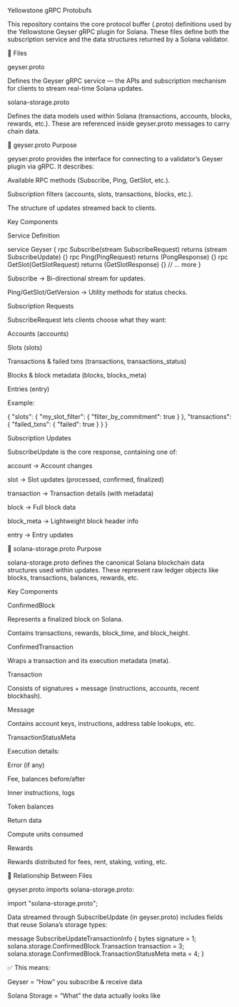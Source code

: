 Yellowstone gRPC Protobufs

This repository contains the core protocol buffer (.proto) definitions used by the Yellowstone Geyser gRPC plugin for Solana. These files define both the subscription service and the data structures returned by a Solana validator.

📂 Files

geyser.proto

Defines the Geyser gRPC service — the APIs and subscription mechanism for clients to stream real-time Solana updates.

solana-storage.proto

Defines the data models used within Solana (transactions, accounts, blocks, rewards, etc.). These are referenced inside geyser.proto messages to carry chain data.

🔹 geyser.proto
Purpose

geyser.proto provides the interface for connecting to a validator’s Geyser plugin via gRPC.
It describes:

Available RPC methods (Subscribe, Ping, GetSlot, etc.).

Subscription filters (accounts, slots, transactions, blocks, etc.).

The structure of updates streamed back to clients.

Key Components

Service Definition

service Geyser {
  rpc Subscribe(stream SubscribeRequest) returns (stream SubscribeUpdate) {}
  rpc Ping(PingRequest) returns (PongResponse) {}
  rpc GetSlot(GetSlotRequest) returns (GetSlotResponse) {}
  // ... more
}


Subscribe → Bi-directional stream for updates.

Ping/GetSlot/GetVersion → Utility methods for status checks.

Subscription Requests

SubscribeRequest lets clients choose what they want:

Accounts (accounts)

Slots (slots)

Transactions & failed txns (transactions, transactions_status)

Blocks & block metadata (blocks, blocks_meta)

Entries (entry)

Example:

{
  "slots": { "my_slot_filter": { "filter_by_commitment": true } },
  "transactions": { "failed_txns": { "failed": true } }
}


Subscription Updates

SubscribeUpdate is the core response, containing one of:

account → Account changes

slot → Slot updates (processed, confirmed, finalized)

transaction → Transaction details (with metadata)

block → Full block data

block_meta → Lightweight block header info

entry → Entry updates

🔹 solana-storage.proto
Purpose

solana-storage.proto defines the canonical Solana blockchain data structures used within updates.
These represent raw ledger objects like blocks, transactions, balances, rewards, etc.

Key Components

ConfirmedBlock

Represents a finalized block on Solana.

Contains transactions, rewards, block_time, and block_height.

ConfirmedTransaction

Wraps a transaction and its execution metadata (meta).

Transaction

Consists of signatures + message (instructions, accounts, recent blockhash).

Message

Contains account keys, instructions, address table lookups, etc.

TransactionStatusMeta

Execution details:

Error (if any)

Fee, balances before/after

Inner instructions, logs

Token balances

Return data

Compute units consumed

Rewards

Rewards distributed for fees, rent, staking, voting, etc.

🔗 Relationship Between Files

geyser.proto imports solana-storage.proto:

import "solana-storage.proto";


Data streamed through SubscribeUpdate (in geyser.proto) includes fields that reuse Solana’s storage types:

message SubscribeUpdateTransactionInfo {
  bytes signature = 1;
  solana.storage.ConfirmedBlock.Transaction transaction = 3;
  solana.storage.ConfirmedBlock.TransactionStatusMeta meta = 4;
}


✅ This means:

Geyser = “How” you subscribe & receive data

Solana Storage = “What” the data actually looks like